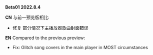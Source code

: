 **Beta01 2022.8.4**

**CN**
与前一预览版相比:
- 修复 部分情况下主播放器歌曲封面错误

**EN**
Compared to the previous preview:
- Fix: Glitch song covers in the main player in MOST circumstances